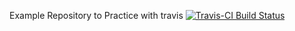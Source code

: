 Example Repository to Practice with travis [![Travis-CI Build Status](https://travis-ci.org/nsb334/travis-training.svg?branch=master)](https://travis-ci.org/nsb334/travis-training)

